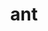 ---
title: "ant"
layout: cache
categories: [package, develop]
meta: {"compilers": ["cce@=18.0.0", "gcc@=10.3.0", "gcc@=11.4.0", "gcc@=9.4.0", "oneapi@=2024.2.1"], "num_specs": 8, "num_specs_by_stack": {"e4s": 1, "e4s-cray-rhel": 1, "e4s-cray-sles": 1, "e4s-neoverse-v2": 1, "e4s-neoverse_v1": 2, "e4s-oneapi": 1, "e4s-power": 1, "root": 8}, "oss": ["rhel8", "sle_hpc15", "ubuntu20.04", "ubuntu22.04"], "platforms": ["linux"], "stacks": ["e4s", "e4s-cray-rhel", "e4s-cray-sles", "e4s-neoverse-v2", "e4s-neoverse_v1", "e4s-oneapi", "e4s-power", "root"], "targets": ["neoverse_v1", "neoverse_v2", "ppc64le", "x86_64_v3", "x86_64_v4"], "versions": ["1.10.14"]}
spec_details: [{"compiler": "gcc@=11.4.0", "hash": "3mr7mptpg44fc3f6vtasctnaln4ig5lx", "os": "ubuntu22.04", "platform": "linux", "size": "-", "stacks": ["e4s-neoverse-v2", "root"], "target": "neoverse_v2", "variants": ["build_system=generic"], "versions": ["1.10.14"]}, {"compiler": "gcc@=11.4.0", "hash": "5ulhs3uxrd4zkm5or3uofrmgo5k3gsds", "os": "ubuntu22.04", "platform": "linux", "size": "-", "stacks": ["e4s-neoverse_v1", "root"], "target": "neoverse_v1", "variants": ["build_system=generic"], "versions": ["1.10.14"]}, {"compiler": "gcc@=9.4.0", "hash": "6pllqnkbmaxczgehhnib5nzahmosbxo7", "os": "ubuntu20.04", "platform": "linux", "size": "-", "stacks": ["e4s-power", "root"], "target": "ppc64le", "variants": ["build_system=generic"], "versions": ["1.10.14"]}, {"compiler": "gcc@=11.4.0", "hash": "czjccajy6pnvpgpguw7giickfsjusbss", "os": "ubuntu22.04", "platform": "linux", "size": "-", "stacks": ["e4s", "root"], "target": "x86_64_v3", "variants": ["build_system=generic"], "versions": ["1.10.14"]}, {"compiler": "gcc@=10.3.0", "hash": "r6r7fphz53oae7ljpplcpwuicc4r7lvv", "os": "sle_hpc15", "platform": "linux", "size": "-", "stacks": ["e4s-cray-sles", "root"], "target": "x86_64_v4", "variants": ["build_system=generic"], "versions": ["1.10.14"]}, {"compiler": "gcc@=11.4.0", "hash": "uoytlf5tvzzaguhse7ybnw2yltu64b6w", "os": "ubuntu22.04", "platform": "linux", "size": "-", "stacks": ["e4s-neoverse_v1", "root"], "target": "neoverse_v1", "variants": ["build_system=generic"], "versions": ["1.10.14"]}, {"compiler": "oneapi@=2024.2.1", "hash": "whcojon2cqnqlcqfez4sva3wydzvzq25", "os": "ubuntu22.04", "platform": "linux", "size": "-", "stacks": ["e4s-oneapi", "root"], "target": "x86_64_v3", "variants": ["build_system=generic"], "versions": ["1.10.14"]}, {"compiler": "cce@=18.0.0", "hash": "xrrpeu6vnzcvy5cwqknfgq43dhjpzwws", "os": "rhel8", "platform": "linux", "size": "-", "stacks": ["e4s-cray-rhel", "root"], "target": "x86_64_v3", "variants": ["build_system=generic"], "versions": ["1.10.14"]}]
---